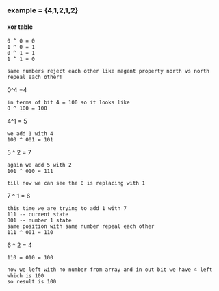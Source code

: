 ### example = {4,1,2,1,2}

#### xor table
```
0 ^ 0 = 0
1 ^ 0 = 1
0 ^ 1 = 1
1 ^ 1 = 0

same numbers reject each other like magent property north vs north repeal each other!
```


0^4 =4
```
in terms of bit 4 = 100 so it looks like
0 ^ 100 = 100
```

4^1 = 5
```
we add 1 with 4
100 ^ 001 = 101
```

5 ^ 2 = 7
```
again we add 5 with 2
101 ^ 010 = 111
```

`till now we can see the 0 is replacing with 1`

7 ^ 1 = 6
```
this time we are trying to add 1 with 7
111 -- current state
001 -- number 1 state
same position with same number repeal each other 
111 ^ 001 = 110
```

6 ^ 2 = 4
```
110 = 010 = 100
```

```
now we left with no number from array and in out bit we have 4 left which is 100
so result is 100
```
